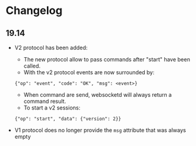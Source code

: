 # Changelog

## 19.14

* V2 protocol has been added:

  * The new protocol allow to pass commands after "start" have been called.
  * With the v2 protocol events are now surrounded by:

  ```
  {"op": "event", "code": "OK", "msg": <event>}
  ```

  * When command are send, websocketd will always return a command result.
  * To start a v2 sessions:

  ```
  {"op": "start", "data": {"version": 2}}
  ```

* V1 protocol does no longer provide the `msg` attribute that was always empty
